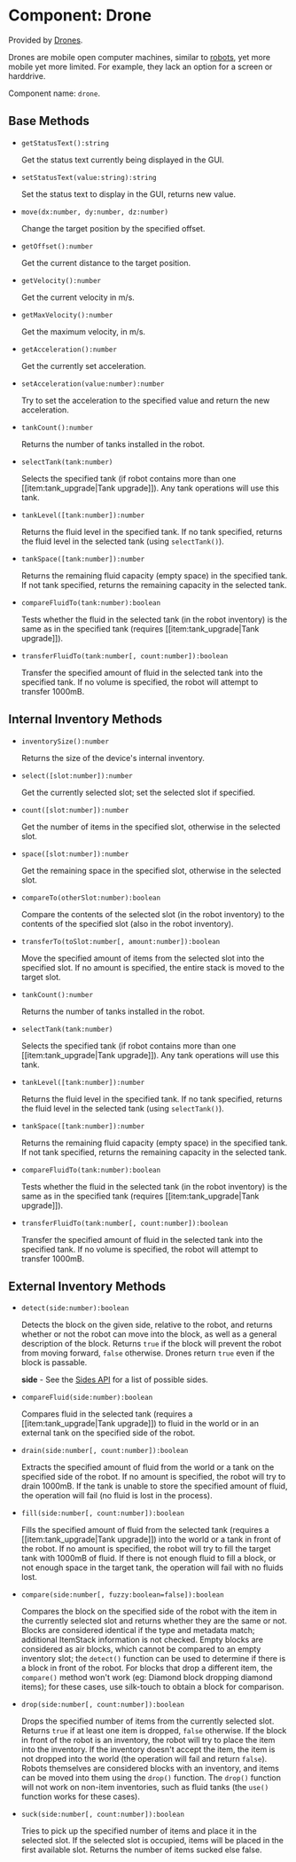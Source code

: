 # Component: Drone

Provided by [Drones](/item/drone).

Drones are mobile open computer machines, similar to
[robots](/block/robot), yet more mobile yet more limited. For example,
they lack an option for a screen or harddrive.

Component name: `drone`.

## Base Methods

- `getStatusText():string`

    Get the status text currently being displayed in the GUI.

- `setStatusText(value:string):string`

    Set the status text to display in the GUI, returns new value.

- `move(dx:number, dy:number, dz:number)`

    Change the target position by the specified offset.

- `getOffset():number`

    Get the current distance to the target position.

- `getVelocity():number`

    Get the current velocity in m/s.

- `getMaxVelocity():number`

    Get the maximum velocity, in m/s.

- `getAcceleration():number`

    Get the currently set acceleration.

- `setAcceleration(value:number):number`

    Try to set the acceleration to the specified value and return the new acceleration.

- `tankCount():number`

    Returns the number of tanks installed in the robot. 

- `selectTank(tank:number)`

    Selects the specified tank (if robot contains more than one [[item:tank_upgrade|Tank upgrade]]). Any tank operations will use this tank. 

- `tankLevel([tank:number]):number`

    Returns the fluid level in the specified tank. If no tank specified, returns the fluid level in the selected tank (using `selectTank()`).

- `tankSpace([tank:number]):number`

    Returns the remaining fluid capacity (empty space) in the specified tank. If not tank specified, returns the  remaining capacity in the selected tank. 

- `compareFluidTo(tank:number):boolean`

    Tests whether the fluid in the selected tank (in the robot inventory) is the same as in the specified tank (requires [[item:tank_upgrade|Tank upgrade]]).

- `transferFluidTo(tank:number[, count:number]):boolean`

    Transfer the specified amount of fluid in the selected tank into the specified tank. If no volume is specified, the  robot will attempt to transfer 1000mB.

## Internal Inventory Methods

- `inventorySize():number`

    Returns the size of the device's internal inventory.

- `select([slot:number]):number`

    Get the currently selected slot; set the selected slot if specified.

- `count([slot:number]):number`

    Get the number of items in the specified slot, otherwise in the
    selected slot.

- `space([slot:number]):number`

    Get the remaining space in the specified slot, otherwise in the
    selected slot.

- `compareTo(otherSlot:number):boolean`

    Compare the contents of the selected slot (in the robot inventory)
    to the contents of the specified slot (also in the robot inventory).

- `transferTo(toSlot:number[, amount:number]):boolean`

    Move the specified amount of items from the selected slot into the
    specified slot. If no amount is specified, the entire stack is moved
    to the target slot.

- `tankCount():number`

    Returns the number of tanks installed in the robot. 

- `selectTank(tank:number)`

    Selects the specified tank (if robot contains more than one [[item:tank_upgrade|Tank upgrade]]). Any tank operations will use this tank. 

- `tankLevel([tank:number]):number`

    Returns the fluid level in the specified tank. If no tank specified, returns the fluid level in the selected tank (using `selectTank()`).

- `tankSpace([tank:number]):number`

    Returns the remaining fluid capacity (empty space) in the specified tank. If not tank specified, returns the  remaining capacity in the selected tank. 

- `compareFluidTo(tank:number):boolean`

    Tests whether the fluid in the selected tank (in the robot inventory) is the same as in the specified tank (requires [[item:tank_upgrade|Tank upgrade]]).

- `transferFluidTo(tank:number[, count:number]):boolean`

    Transfer the specified amount of fluid in the selected tank into the specified tank. If no volume is specified, the  robot will attempt to transfer 1000mB.

## External Inventory Methods

- `detect(side:number):boolean`

    Detects the block on the given side, relative to the robot, and
    returns whether or not the robot can move into the block, as well as
    a general description of the block. Returns `true` if the block will
    prevent the robot from moving forward, `false` otherwise. Drones
    return `true` even if the block is passable.

    **side** - See the [Sides API](/api/sides) for a list of possible sides.

- `compareFluid(side:number):boolean`

    Compares fluid in the selected
    tank (requires a [[item:tank_upgrade|Tank upgrade]]) to fluid
    in the world or in an external tank on the specified side of the
    robot.

- `drain(side:number[, count:number]):boolean`

    Extracts the specified amount of fluid from the world or a tank on
    the specified side of the robot. If no amount is specified, the
    robot will try to drain 1000mB. If the tank is unable to store the
    specified amount of fluid, the operation will fail (no fluid is lost
    in the process).

- `fill(side:number[, count:number]):boolean`

    Fills the specified amount of fluid from the selected tank (requires
    a [[item:tank_upgrade|Tank upgrade]]) into the world or a tank
    in front of the robot. If no amount is specified, the robot will try
    to fill the target tank with 1000mB of fluid. If there is not enough
    fluid to fill a block, or not enough space in the target tank, the
    operation will fail with no fluids lost.
    
- `compare(side:number[, fuzzy:boolean=false]):boolean`

    Compares the block on the specified side of the robot with the item in the currently selected slot and returns whether they are the same or not. Blocks are considered identical if the type and metadata match; additional ItemStack information is not checked. Empty blocks are considered as air blocks, which cannot be compared to an empty inventory slot; the `detect()` function can be used to determine if there is a block in front of the robot. For blocks that drop a different item, the `compare()` method won't work (eg: Diamond block dropping diamond items); for these cases, use silk-touch to obtain a block for comparison. 

- `drop(side:number[, count:number]):boolean`

    Drops the specified number of items from the currently selected slot. Returns `true` if at least one item is dropped, `false` otherwise. If the block in front of the robot is an inventory, the robot will try to place the item into the inventory. If the inventory doesn't accept the item, the item is not dropped into the world (the operation will fail and return `false`). Robots themselves are considered blocks with an inventory, and items can be moved into them using the `drop()` function. The `drop()` function will not work on non-item inventories, such as fluid tanks (the `use()` function works for these cases). 

- `suck(side:number[, count:number]):boolean`

    Tries to pick up the specified number of items and place it in the selected slot. If the selected slot is occupied, items will be placed in the first available slot. Returns the number of items sucked else false.